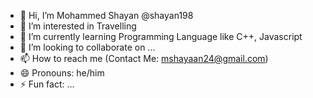 - 👋 Hi, I’m Mohammed Shayan @shayan198
- 👀 I’m interested in Travelling
- 🌱 I’m currently learning Programming Language like C++, Javascript 
- 💞️ I’m looking to collaborate on ...
- 📫 How to reach me (Contact Me: mshayaan24@gmail.com)
- 😄 Pronouns: he/him
- ⚡ Fun fact: ...

<!---
shayan198/shayan198 is a ✨ special ✨ repository because its `README.md` (this file) appears on your GitHub profile.
You can click the Preview link to take a look at your changes.
--->
